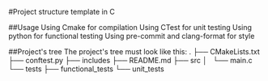 #Project structure template in C

##Usage
Using Cmake for compilation
Using CTest for unit testing
Using python for functional testing
Using pre-commit and clang-format for style

##Project's tree
The project's tree must look like this:
.
├── CMakeLists.txt
├── conftest.py
├── includes
├── README.md
├── src
│   └── main.c
└── tests
    ├── functional_tests
    └── unit_tests
